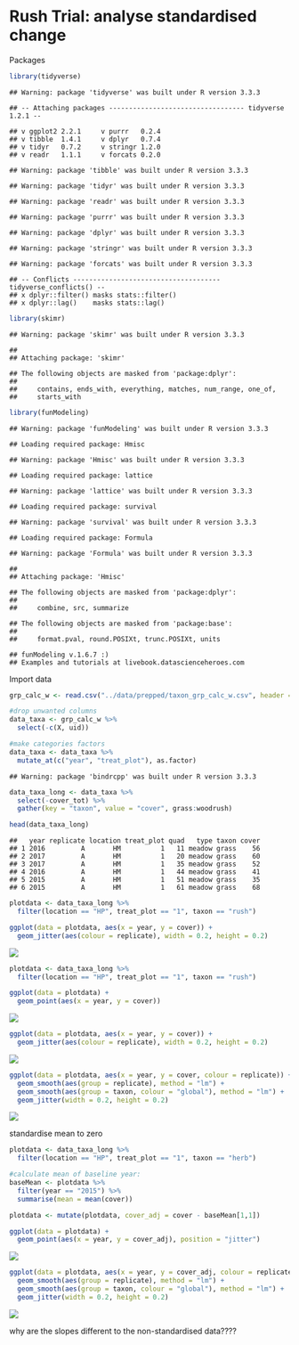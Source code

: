 # Rush Trial: analyse standardised change

Packages

```r
library(tidyverse)
```

```
## Warning: package 'tidyverse' was built under R version 3.3.3
```

```
## -- Attaching packages ---------------------------------- tidyverse 1.2.1 --
```

```
## v ggplot2 2.2.1     v purrr   0.2.4
## v tibble  1.4.1     v dplyr   0.7.4
## v tidyr   0.7.2     v stringr 1.2.0
## v readr   1.1.1     v forcats 0.2.0
```

```
## Warning: package 'tibble' was built under R version 3.3.3
```

```
## Warning: package 'tidyr' was built under R version 3.3.3
```

```
## Warning: package 'readr' was built under R version 3.3.3
```

```
## Warning: package 'purrr' was built under R version 3.3.3
```

```
## Warning: package 'dplyr' was built under R version 3.3.3
```

```
## Warning: package 'stringr' was built under R version 3.3.3
```

```
## Warning: package 'forcats' was built under R version 3.3.3
```

```
## -- Conflicts ------------------------------------- tidyverse_conflicts() --
## x dplyr::filter() masks stats::filter()
## x dplyr::lag()    masks stats::lag()
```

```r
library(skimr)
```

```
## Warning: package 'skimr' was built under R version 3.3.3
```

```
## 
## Attaching package: 'skimr'
```

```
## The following objects are masked from 'package:dplyr':
## 
##     contains, ends_with, everything, matches, num_range, one_of,
##     starts_with
```

```r
library(funModeling)
```

```
## Warning: package 'funModeling' was built under R version 3.3.3
```

```
## Loading required package: Hmisc
```

```
## Warning: package 'Hmisc' was built under R version 3.3.3
```

```
## Loading required package: lattice
```

```
## Warning: package 'lattice' was built under R version 3.3.3
```

```
## Loading required package: survival
```

```
## Warning: package 'survival' was built under R version 3.3.3
```

```
## Loading required package: Formula
```

```
## Warning: package 'Formula' was built under R version 3.3.3
```

```
## 
## Attaching package: 'Hmisc'
```

```
## The following objects are masked from 'package:dplyr':
## 
##     combine, src, summarize
```

```
## The following objects are masked from 'package:base':
## 
##     format.pval, round.POSIXt, trunc.POSIXt, units
```

```
## funModeling v.1.6.7 :)
## Examples and tutorials at livebook.datascienceheroes.com
```

Import data

```r
grp_calc_w <- read.csv("../data/prepped/taxon_grp_calc_w.csv", header = TRUE)
```


```r
#drop unwanted columns
data_taxa <- grp_calc_w %>% 
  select(-c(X, uid)) 

#make categories factors
data_taxa <- data_taxa %>% 
  mutate_at(c("year", "treat_plot"), as.factor)
```

```
## Warning: package 'bindrcpp' was built under R version 3.3.3
```

```r
data_taxa_long <- data_taxa %>% 
  select(-cover_tot) %>% 
  gather(key = "taxon", value = "cover", grass:woodrush) 

head(data_taxa_long)
```

```
##   year replicate location treat_plot quad   type taxon cover
## 1 2016         A       HM          1   11 meadow grass    56
## 2 2017         A       HM          1   20 meadow grass    60
## 3 2017         A       HM          1   35 meadow grass    52
## 4 2016         A       HM          1   44 meadow grass    41
## 5 2015         A       HM          1   51 meadow grass    35
## 6 2015         A       HM          1   61 meadow grass    68
```


```r
plotdata <- data_taxa_long %>% 
  filter(location == "HP", treat_plot == "1", taxon == "rush")

ggplot(data = plotdata, aes(x = year, y = cover)) +
  geom_jitter(aes(colour = replicate), width = 0.2, height = 0.2)
```

![](rush_04.3_analyse_standardised_files/figure-html/unnamed-chunk-4-1.png)<!-- -->



```r
plotdata <- data_taxa_long %>% 
  filter(location == "HP", treat_plot == "1", taxon == "rush")

ggplot(data = plotdata) +
  geom_point(aes(x = year, y = cover))
```

![](rush_04.3_analyse_standardised_files/figure-html/unnamed-chunk-5-1.png)<!-- -->

```r
ggplot(data = plotdata, aes(x = year, y = cover)) +
  geom_jitter(aes(colour = replicate), width = 0.2, height = 0.2)
```

![](rush_04.3_analyse_standardised_files/figure-html/unnamed-chunk-5-2.png)<!-- -->

```r
ggplot(data = plotdata, aes(x = year, y = cover, colour = replicate)) +
  geom_smooth(aes(group = replicate), method = "lm") +
  geom_smooth(aes(group = taxon, colour = "global"), method = "lm") +
  geom_jitter(width = 0.2, height = 0.2) 
```

![](rush_04.3_analyse_standardised_files/figure-html/unnamed-chunk-5-3.png)<!-- -->


standardise mean to zero

```r
plotdata <- data_taxa_long %>% 
  filter(location == "HP", treat_plot == "1", taxon == "herb")

#calculate mean of baseline year: 
baseMean <- plotdata %>% 
  filter(year == "2015") %>% 
  summarise(mean = mean(cover))  

plotdata <- mutate(plotdata, cover_adj = cover - baseMean[1,1])

ggplot(data = plotdata) +
  geom_point(aes(x = year, y = cover_adj), position = "jitter")
```

![](rush_04.3_analyse_standardised_files/figure-html/unnamed-chunk-6-1.png)<!-- -->

```r
ggplot(data = plotdata, aes(x = year, y = cover_adj, colour = replicate)) +
  geom_smooth(aes(group = replicate), method = "lm") +
  geom_smooth(aes(group = taxon, colour = "global"), method = "lm") +
  geom_jitter(width = 0.2, height = 0.2) 
```

![](rush_04.3_analyse_standardised_files/figure-html/unnamed-chunk-6-2.png)<!-- -->

why are the slopes different to the non-standardised data????

